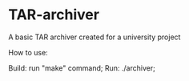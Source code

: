 # TAR-archiver
A basic TAR archiver created for a university project

How to use:

  Build: run "make" command;
  Run: ./archiver;
  
